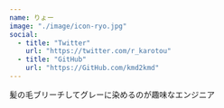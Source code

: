 ```yaml
---
name: りょー
image: "./image/icon-ryo.jpg"
social:
  - title: "Twitter"
    url: "https://twitter.com/r_karotou"
  - title: "GitHub"
    url: "https://GitHub.com/kmd2kmd"
---
```


髪の毛ブリーチしてグレーに染めるのが趣味なエンジニア

